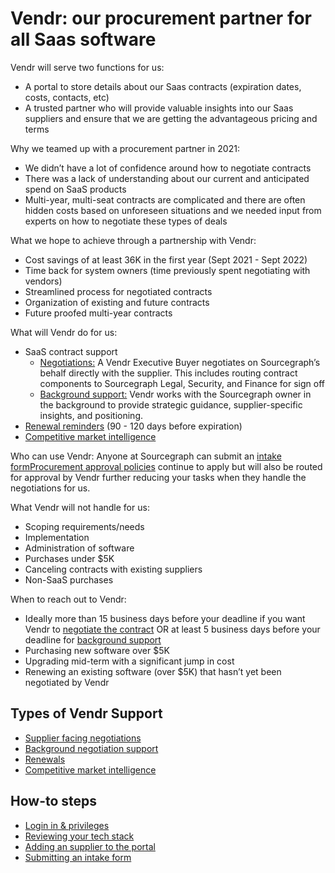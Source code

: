 # Vendr: our procurement partner for all Saas software

Vendr will serve two functions for us:

- A portal to store details about our Saas contracts (expiration dates, costs, contacts, etc)
- A trusted partner who will provide valuable insights into our Saas suppliers and ensure that we are getting the advantageous pricing and terms

Why we teamed up with a procurement partner in 2021:

- We didn’t have a lot of confidence around how to negotiate contracts
- There was a lack of understanding about our current and anticipated spend on SaaS products
- Multi-year, multi-seat contracts are complicated and there are often hidden costs based on unforeseen situations and we needed input from experts on how to negotiate these types of deals

What we hope to achieve through a partnership with Vendr:

- Cost savings of at least 36K in the first year (Sept 2021 - Sept 2022)
- Time back for system owners (time previously spent negotiating with vendors)
- Streamlined process for negotiated contracts
- Organization of existing and future contracts
- Future proofed multi-year contracts

What will Vendr do for us:

- SaaS contract support
  - [Negotiations:](supplier_facing.md) A Vendr Executive Buyer negotiates on Sourcegraph’s behalf directly with the supplier. This includes routing contract components to Sourcegraph Legal, Security, and Finance for sign off
  - [Background support:](background_support.md) Vendr works with the Sourcegraph owner in the background to provide strategic guidance, supplier-specific insights, and positioning.
- [Renewal reminders](renewals.md) (90 - 120 days before expiration)
- [Competitive market intelligence](market_intel.md)

Who can use Vendr:
Anyone at Sourcegraph can submit an [intake form](intake_form.md)[Procurement approval policies](finance/ap.md) continue to apply but will also be routed for approval by Vendr further reducing your tasks when they handle the negotiations for us.

What Vendr will not handle for us:

- Scoping requirements/needs
- Implementation
- Administration of software
- Purchases under $5K
- Canceling contracts with existing suppliers
- Non-SaaS purchases

When to reach out to Vendr:

- Ideally more than 15 business days before your deadline if you want Vendr to [negotiate the contract](supplier_facing.md) OR at least 5 business days before your deadline for [background support](background_support.md)
- Purchasing new software over $5K
- Upgrading mid-term with a significant jump in cost
- Renewing an existing software (over $5K) that hasn’t yet been negotiated by Vendr

## Types of Vendr Support

- [Supplier facing negotiations](supplier_facing.md)
- [Background negotiation support](background_support.md)
- [Renewals](renewals.md)
- [Competitive market intelligence](market_intel.md)

## How-to steps

- [Login in & privileges](login.md)
- [Reviewing your tech stack](tech_stack_review.md)
- [Adding an supplier to the portal](adding_supplier.md)
- [Submitting an intake form](intake_form.md)
